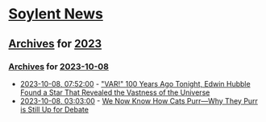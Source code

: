 # [Soylent News](../../../README.md)

## [Archives](../../index.md) for [2023](../index.md)

### [Archives](../../index.md) for [2023-10-08](index.md)

* [2023-10-08, 07:52:00](https://soylentnews.org/article.pl?sid=23/10/06/2344248&from=rss) - [\"VAR!\" 100 Years Ago Tonight, Edwin Hubble Found a Star That Revealed the Vastness of the Universe](https://soylentnews.org/article.pl?sid=23/10/06/2344248&from=rss)
* [2023-10-08, 03:03:00](https://soylentnews.org/article.pl?sid=23/10/06/2314252&from=rss) - [We Now Know How Cats Purr—Why They Purr is Still Up for Debate](https://soylentnews.org/article.pl?sid=23/10/06/2314252&from=rss)
